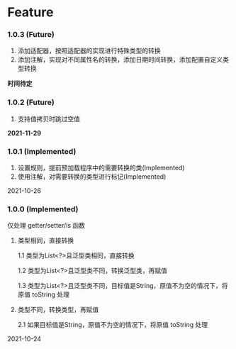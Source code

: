 # Feature

### 1.0.3 (Future)
1. 添加适配器，按照适配器的实现进行特殊类型的转换
2. 添加注解，实现对不同属性名的转换，添加日期时间转换，添加配置自定义类型转换

**时间待定**

### 1.0.2 (Future)
1. 支持值拷贝时跳过空值

**2021-11-29**

### 1.0.1 (Implemented)
1. 设置规则，提前预加载程序中的需要转换的类(Implemented)
2. 使用注解，对需要转换的类型进行标记(Implemented)

2021-10-26
 
### 1.0.0 (Implemented)
仅处理 getter/setter/is 函数

1. 类型相同，直接转换

   1.1 类型为List<?>且泛型类相同，直接转换

   1.2 类型为List<?>且泛型类不同，转换泛型类，再赋值

   1.3 类型为List<?>且泛型类不同，目标值是String，原值不为空的情况下，将原值 toString 处理

2. 类型不同，转换类型，再赋值

   2.1 如果目标值是String，原值不为空的情况下，将原值 toString 处理

2021-10-24   